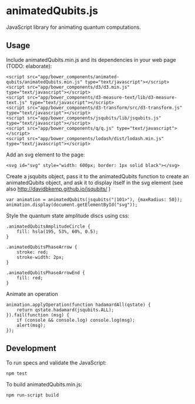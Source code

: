 # animatedQubits.js

JavaScript library for animating quantum computations.

Usage
-----

Include animatedQubits.min.js and its dependencies in your web page (TODO: elaborate):

    <script src="app/bower_components/animated-qubits/animatedQubits.min.js" type="text/javascript"></script>
    <script src="app/bower_components/d3/d3.min.js" type="text/javascript"></script>
    <script src="app/bower_components/d3-measure-text/lib/d3-measure-text.js" type="text/javascript"></script>
    <script src="app/bower_components/d3-transform/src/d3-transform.js" type="text/javascript"></script>
    <script src="app/bower_components/jsqubits/lib/jsqubits.js" type="text/javascript"></script>
    <script src="app/bower_components/q/q.js" type="text/javascript"></script>
    <script src="app/bower_components/lodash/dist/lodash.min.js" type="text/javascript"></script>


Add an svg element to the page:

    <svg id="svg" style="width: 600px; border: 1px solid black"></svg>


Create a jsqubits object, pass it to the animatedQubits function to create an animatedQubits object, and ask it to display itself in the svg element (see also http://davidbkemp.github.io/jsqubits/ )

    var animation = animatedQubits(jsqubits("|101>"), {maxRadius: 50});
    animation.display(document.getElementById("svg"));

Style the quantum state amplitude discs using css:

    .animatedQubitsAmplitudeCircle {
        fill: hsla(195, 53%, 60%, 0.5);
    }
    
    .animatedQubitsPhaseArrow {
        stroke: red;
        stroke-width: 2px;
    }
    
    .animatedQubitsPhaseArrowEnd {
        fill: red;
    }


Animate an operation

    animation.applyOperation(function hadamardAll(qstate) {
        return qstate.hadamard(jsqubits.ALL);
    }).fail(function (msg) {
        if (console && console.log) console.log(msg);
        alert(msg);
    });


Development
-----------

To run specs and validate the JavaScript:

    npm test

To build animatedQubits.min.js:

    npm run-script build

